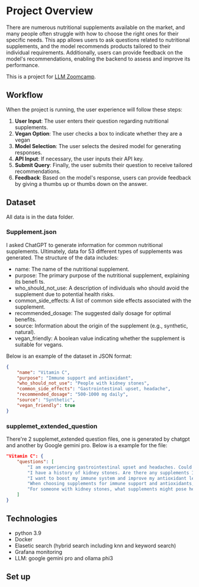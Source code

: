 # Project Overview

There are numerous nutritional supplements available on the market, and many people often struggle with how to choose the right ones for their specific needs. This app allows users to ask questions related to nutritional supplements, and the model recommends products tailored to their individual requirements. Additionally, users can provide feedback on the model's recommendations, enabling the backend to assess and improve its performance.

This is a project for [LLM Zoomcamp](https://github.com/DataTalksClub/llm-zoomcamp).

## Workflow

When the project is running, the user experience will follow these steps:

1. **User Input**: The user enters their question regarding nutritional supplements.
2. **Vegan Option**: The user checks a box to indicate whether they are a vegan
3. **Model Selection**: The user selects the desired model for generating responses.
4. **API Input**: If necessary, the user inputs their API key.
5. **Submit Query**: Finally, the user submits their question to receive tailored recommendations.
6. **Feedback**: Based on the model's response, users can provide feedback by giving a thumbs up or thumbs down on the answer.

## Dataset
All data is in the data folder.
### Supplement.json
I asked ChatGPT to generate information for common nutritional supplements. Ultimately, data for 53 different types of supplements was generated. The structure of the data includes:
* name: The name of the nutritional supplement.
* purpose: The primary purpose of the nutritional supplement, explaining its benefi ts.
* who_should_not_use: A description of individuals who should avoid the supplement due to potential health risks.
* common_side_effects: A list of common side effects associated with the supplement.
* recommended_dosage: The suggested daily dosage for optimal benefits.
* source: Information about the origin of the supplement (e.g., synthetic, natural).
* vegan_friendly: A boolean value indicating whether the supplement is suitable for vegans.

Below is an example of the dataset in JSON format:
``` json
{
    "name": "Vitamin C",
    "purpose": "Immune support and antioxidant",
    "who_should_not_use": "People with kidney stones",
    "common_side_effects": "Gastrointestinal upset, headache",
    "recommended_dosage": "500-1000 mg daily",
    "source": "Synthetic",
    "vegan_friendly": true
}

```

### supplemet_extended_question
There're 2 supplemet_extended question files, one is generated by chatgpt and another by Google gemini pro.
Below is a example for the file:
``` json
"Vitamin C": {
    "questions": [
        "I am experiencing gastrointestinal upset and headaches. Could these symptoms be related to a supplement, and are there common dietary recommendations to reduce these issues?",
        "I have a history of kidney stones. Are there any supplements I should avoid in this case?",
        "I want to boost my immune system and improve my antioxidant levels. What are common supplements or lifestyle changes that can support these health goals?",
        "When choosing supplements for immune support and antioxidants, what are the key benefits to consider?",
        "For someone with kidney stones, what supplements might pose health risks, and how can these risks be effectively managed?"
    ]
}
```

## Technologies
* python 3.9
* Docker
* Elasetic search (hybrid search including knn and keyword search)
* Grafana monitoring
* LLM: google gemini pro and ollama phi3

## Set up

